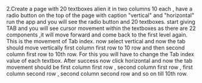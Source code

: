 2.Create a page with 20 textboxes alien it in two columns 10 each , have a radio button on the top of the page with caption "vertical" and "horizontal"
run the app and you will see the radio button and 20 textboxes. start giving TAB and you will see cursor movement within the textboxes as there are 22 components ,it will move forward and come back to the first level again. This is the movement of Tab index.
now select vertical and now the tab should move vertically first column first row to 10 row and then second column first row to 10th row. For this you will have to change the Tab index value of each textbox.
After success now click horizontal and now the tab movement should be first column first row , second column first row , first column second row , second column second row and so on till 10th row.
